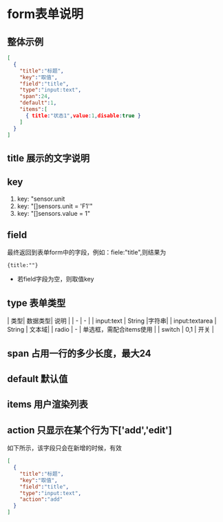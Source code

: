 # form表单说明


## 整体示例

```json
[
  {
    "title":"标题",
    "key":"取值",
    "field":"title",
    "type":"input:text",
    "span":24,
    "default":1,
    "items":[
      { title:"状态1",value:1,disable:true }
    ]
  }
]
```

## title 展示的文字说明

## key
1. key: "sensor.unit
2. key: "[]sensors.unit = 'F1'"
3. key: "[]sensors.value = 1"

## field 
最终返回到表单form中的字段，例如：fiele:"title",则结果为

```
{title:""}
```

* 若field字段为空，则取值key

## type 表单类型

| 类型| 数据类型| 说明 |
| - | - |
| input:text | String |字符串|
| input:textarea | String | 文本域|
| radio | - | 单选框，需配合items使用 |
| switch | 0,1 | 开关 |

## span 占用一行的多少长度，最大24

## default 默认值

## items 用户渲染列表

## action 只显示在某个行为下['add','edit']
如下所示，该字段只会在新增的时候，有效
```json
[
  {
    "title":"标题",
    "key":"取值",
    "field":"title",
    "type":"input:text",
    "action":"add"
  }
]


